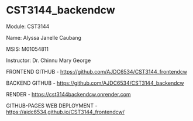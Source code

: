 # CST3144_backendcw

Module: CST3144

Name: Alyssa Janelle Caubang

MSIS: M01054811

Instructor: Dr. Chinnu Mary George

FRONTEND GITHUB - https://github.com/AJDC6534/CST3144_frontendcw

BACKEND GITHUB - https://github.com/AJDC6534/CST3144_backendcw

RENDER - https://cst3144backendcw.onrender.com

GITHUB-PAGES WEB DEPLOYMENT - https://ajdc6534.github.io/CST3144_frontendcw/
